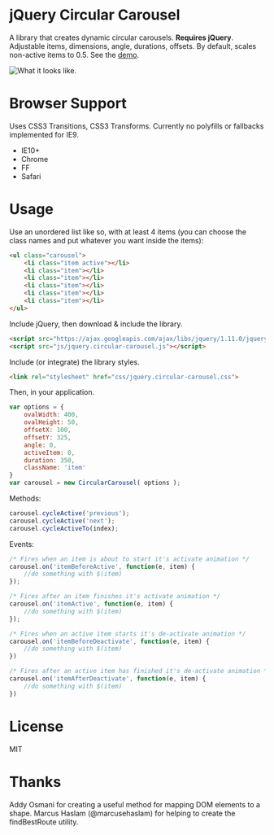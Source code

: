 # jQuery Circular Carousel

A library that creates dynamic circular carousels. **Requires jQuery**. Adjustable items, dimensions, angle, durations, offsets. By default, scales non-active items to 0.5. See the [demo](http://samuelgbrown.github.io/jquery.circular-carousel/demo/).

![What it looks like.](/demo/screenshot.png)

# Browser Support 

Uses CSS3 Transitions, CSS3 Transforms. Currently no polyfills or fallbacks implemented for IE9.

- IE10+
- Chrome
- FF
- Safari

# Usage

Use an unordered list like so, with at least 4 items (you can choose the class names and put whatever you want inside the items):

```html
<ul class="carousel">
	<li class="item active"></li>
	<li class="item"></li>
	<li class="item"></li>
	<li class="item"></li>
	<li class="item"></li>
	<li class="item"></li>
</ul>
```

Include jQuery, then download & include the library.
	
```html
<script src="https://ajax.googleapis.com/ajax/libs/jquery/1.11.0/jquery.min.js"></script>
<script src="js/jquery.circular-carousel.js"></script>
```

Include (or integrate) the library styles.
	
```html
<link rel="stylesheet" href="css/jquery.circular-carousel.css">
```

Then, in your application.
	
```javascript
var options = {
	ovalWidth: 400,
	ovalHeight: 50,
	offsetX: 100,
	offsetY: 325,
	angle: 0,
	activeItem: 0,
	duration: 350,
	className: 'item'
}
var carousel = new CircularCarousel( options );
```

Methods:
	
```javascript
carousel.cycleActive('previous');
carousel.cycleActive('next');
carousel.cycleActiveTo(index);
```

Events:
	
```javascript
/* Fires when an item is about to start it's activate animation */
carousel.on('itemBeforeActive', function(e, item) {
	//do something with $(item)
});

/* Fires after an item finishes it's activate animation */
carousel.on('itemActive', function(e, item) {
	//do something with $(item)
});

/* Fires when an active item starts it's de-activate animation */
carousel.on('itemBeforeDeactivate', function(e, item) {
	//do something with $(item)
})

/* Fires after an active item has finished it's de-activate animation */
carousel.on('itemAfterDeactivate', function(e, item) {
	//do something with $(item)
})
```

# License

MIT

# Thanks

Addy Osmani for creating a useful method for mapping DOM elements to a shape.
Marcus Haslam (@marcusehaslam) for helping to create the findBestRoute utility.